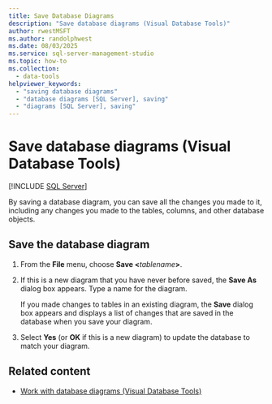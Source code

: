 ```yaml
---
title: Save Database Diagrams
description: "Save database diagrams (Visual Database Tools)"
author: rwestMSFT
ms.author: randolphwest
ms.date: 08/03/2025
ms.service: sql-server-management-studio
ms.topic: how-to
ms.collection:
  - data-tools
helpviewer_keywords:
  - "saving database diagrams"
  - "database diagrams [SQL Server], saving"
  - "diagrams [SQL Server], saving"
---
```

# Save database diagrams (Visual Database Tools)

[!INCLUDE [SQL Server](../includes/applies-to-version/sqlserver.md)]

By saving a database diagram, you can save all the changes you made to it, including any changes you made to the tables, columns, and other database objects.

## Save the database diagram

1. From the **File** menu, choose **Save \<**_tablename_**>**.

1. If this is a new diagram that you have never before saved, the **Save As** dialog box appears. Type a name for the diagram.

   If you made changes to tables in an existing diagram, the **Save** dialog box appears and displays a list of changes that are saved in the database when you save your diagram.

1. Select **Yes** (or **OK** if this is a new diagram) to update the database to match your diagram.

## Related content

- [Work with database diagrams (Visual Database Tools)](work-with-database-diagrams-visual-database-tools.md)
